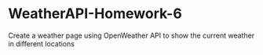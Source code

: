 # WeatherAPI-Homework-6
Create a weather page using OpenWeather API to show the current weather in different locations
